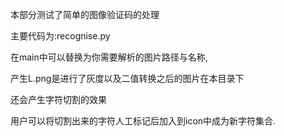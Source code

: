 本部分测试了简单的图像验证码的处理

主要代码为:recognise.py

在main中可以替换为你需要解析的图片路径与名称,

产生L.png是进行了灰度以及二值转换之后的图片在本目录下

还会产生字符切割的效果

用户可以将切割出来的字符人工标记后加入到icon中成为新字符集合.

